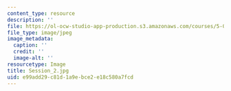 ```yaml
---
content_type: resource
description: ''
file: https://ol-ocw-studio-app-production.s3.amazonaws.com/courses/5-07sc-biological-chemistry-i-fall-2013/e99add29c81d1a9ebce2e18c580a7fcd_Session_2.jpg
file_type: image/jpeg
image_metadata:
  caption: ''
  credit: ''
  image-alt: ''
resourcetype: Image
title: Session_2.jpg
uid: e99add29-c81d-1a9e-bce2-e18c580a7fcd
---
```

